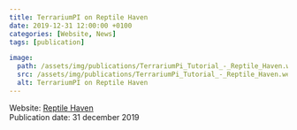 ```yaml
---
title: TerrariumPI on Reptile Haven
date: 2019-12-31 12:00:00 +0100
categories: [Website, News]
tags: [publication]

image:
  path: /assets/img/publications/TerrariumPi_Tutorial_-_Reptile_Haven.webp
  src: /assets/img/publications/TerrariumPi_Tutorial_-_Reptile_Haven.webp
  alt: TerrariumPI on Reptile Haven
---
```


Website: [Reptile Haven](https://reptilehaven.org/index.php/2020/03/01/terrariumpi-tutorial/)\
Publication date: 31 december 2019
